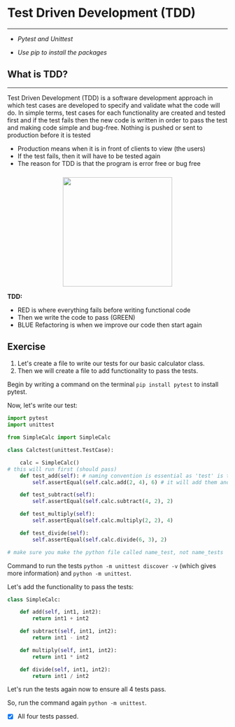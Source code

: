 # Test Driven Development (TDD)

---

- _Pytest and Unittest_

- _Use pip to install the packages_

## What is TDD?

---
Test Driven Development (TDD) is a software development approach in which test cases are developed to specify and validate what the code will do. In simple terms, test cases for each functionality are created and tested first and if the test fails then the new code is written in order to pass the test and making code simple and bug-free.
Nothing is pushed or sent to production before it is tested 

- Production means when it is in front of clients to view (the users)
- If the test fails, then it will have to be tested again
- The reason for TDD is that the program is error free or bug free
###

<center> <img src="https://www.qaiglobalinstitute.com/wp-content/uploads/2018/02/tdd.jpg" width="250" height="250"> </center>

**TDD:**
- RED  is where everything fails before writing functional code 
- Then we write the code to pass (GREEN)
- BLUE Refactoring is when we improve our code then start again 

## Exercise
1. Let's create a file to write our tests for our basic calculator class.
2. Then we will create a file to add functionality to pass the tests.

Begin by writing a command on the terminal `pip install pytest` to install pytest.

Now, let's write our test:

```python
import pytest
import unittest

from SimpleCalc import SimpleCalc

class Calctest(unittest.TestCase):

    calc = SimpleCalc()
# this will run first (should pass)
    def test_add(self): # naming convention is essential as 'test' is the word we need to use naming tests
        self.assertEqual(self.calc.add(2, 4), 6) # it will add them and check if it is 6

    def test_subtract(self):
        self.assertEqual(self.calc.subtract(4, 2), 2)

    def test_multiply(self):
        self.assertEqual(self.calc.multiply(2, 2), 4)

    def test_divide(self):
        self.assertEqual(self.calc.divide(6, 3), 2)

# make sure you make the python file called name_test, not name_tests
```
Command to run the tests `python -m unittest discover -v` (which gives more information) and `python -m unittest`. 

Let's add the functionality to pass the tests:

```python
class SimpleCalc:

    def add(self, int1, int2):
        return int1 + int2

    def subtract(self, int1, int2):
        return int1 - int2

    def multiply(self, int1, int2):
        return int1 * int2

    def divide(self, int1, int2):
        return int1 / int2
```

Let's run the tests again now to ensure all 4 tests pass.

So, run the command again `python -m unittest`. 

- [x] All four tests passed.





